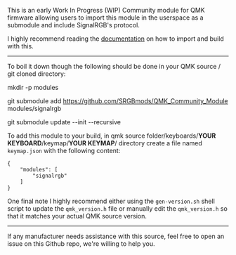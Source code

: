 This is an early Work In Progress (WIP) Community module for QMK firmware allowing users to import this module in the userspace as a submodule and include SignalRGB's protocol.

I highly recommend reading the [documentation](https://docs.qmk.fm/features/community_modules) on how to import and build with this.

---

To boil it down though the following should be done in your QMK source / git cloned directory:

mkdir -p modules

git submodule add https://github.com/SRGBmods/QMK_Community_Module modules/signalrgb

git submodule update --init --recursive

To add this module to your build, in qmk source folder/keyboards/**YOUR KEYBOARD**/keymap/**YOUR KEYMAP**/ directory create a file named `keymap.json` with the following content:

```
{
    "modules": [
        "signalrgb"
    ]
}
```

One final note I highly recommend either using the `gen-version.sh` shell script to update the `qmk_version.h` file or manually edit the `qmk_version.h` so that it matches your actual QMK source version.

---

If any manufacturer needs assistance with this source, feel free to open an issue on this Github repo, we're willing to help you.